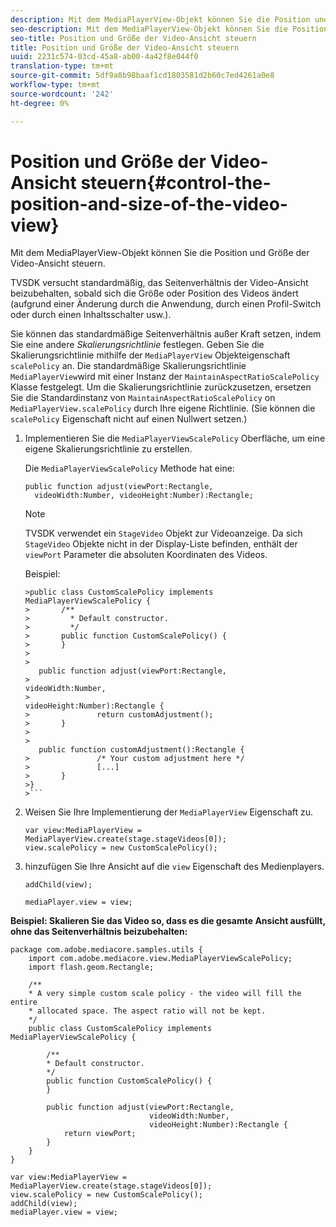 ```yaml
---
description: Mit dem MediaPlayerView-Objekt können Sie die Position und Größe der Video-Ansicht steuern.
seo-description: Mit dem MediaPlayerView-Objekt können Sie die Position und Größe der Video-Ansicht steuern.
seo-title: Position und Größe der Video-Ansicht steuern
title: Position und Größe der Video-Ansicht steuern
uuid: 2231c574-03cd-45a8-ab00-4a42f8e044f0
translation-type: tm+mt
source-git-commit: 5df9a8b98baaf1cd1803581d2b60c7ed4261a0e8
workflow-type: tm+mt
source-wordcount: '242'
ht-degree: 0%

---
```



# Position und Größe der Video-Ansicht steuern{#control-the-position-and-size-of-the-video-view}

Mit dem MediaPlayerView-Objekt können Sie die Position und Größe der Video-Ansicht steuern.

TVSDK versucht standardmäßig, das Seitenverhältnis der Video-Ansicht beizubehalten, sobald sich die Größe oder Position des Videos ändert (aufgrund einer Änderung durch die Anwendung, durch einen Profil-Switch oder durch einen Inhaltsschalter usw.).

Sie können das standardmäßige Seitenverhältnis außer Kraft setzen, indem Sie eine andere *Skalierungsrichtlinie* festlegen. Geben Sie die Skalierungsrichtlinie mithilfe der `MediaPlayerView` Objekteigenschaft `scalePolicy` an. Die standardmäßige Skalierungsrichtlinie `MediaPlayerView`wird mit einer Instanz der `MaintainAspectRatioScalePolicy` Klasse festgelegt. Um die Skalierungsrichtlinie zurückzusetzen, ersetzen Sie die Standardinstanz von `MaintainAspectRatioScalePolicy` on `MediaPlayerView.scalePolicy` durch Ihre eigene Richtlinie. (Sie können die `scalePolicy` Eigenschaft nicht auf einen Nullwert setzen.)

1. Implementieren Sie die `MediaPlayerViewScalePolicy` Oberfläche, um eine eigene Skalierungsrichtlinie zu erstellen.

   Die `MediaPlayerViewScalePolicy` Methode hat eine:

   ```
   public function adjust(viewPort:Rectangle, 
     videoWidth:Number, videoHeight:Number):Rectangle;
   ```

   >[!NOTE]
   >
   >TVSDK verwendet ein `StageVideo` Objekt zur Videoanzeige. Da sich `StageVideo` Objekte nicht in der Display-Liste befinden, enthält der `viewPort` Parameter die absoluten Koordinaten des Videos.
   >
   >
   >Beispiel:
   >
   >
   ```
   >public class CustomScalePolicy implements MediaPlayerViewScalePolicy { 
   >       /** 
   >         * Default constructor. 
   >         */ 
   >       public function CustomScalePolicy() { 
   >       } 
   > 
   >    
      public function adjust(viewPort:Rectangle,  
   >                                                     videoWidth:Number,  
   >                                                     videoHeight:Number):Rectangle { 
   >               return customAdjustment(); 
   >       } 
   > 
   >    
      public function customAdjustment():Rectangle { 
   >               /* Your custom adjustment here */ 
   >               [...] 
   >       } 
   >}
   >```

1. Weisen Sie Ihre Implementierung der `MediaPlayerView` Eigenschaft zu.

   ```
   var view:MediaPlayerView = MediaPlayerView.create(stage.stageVideos[0]); 
   view.scalePolicy = new CustomScalePolicy();
   ```

1. hinzufügen Sie Ihre Ansicht auf die `view` Eigenschaft des Medienplayers.

   ```
   addChild(view); 
   
   mediaPlayer.view = view;
   ```

<!--<a id="example_7B08ECCDA17B4DD191FC672BD1F4C850"></a>-->

**Beispiel: Skalieren Sie das Video so, dass es die gesamte Ansicht ausfüllt, ohne das Seitenverhältnis beizubehalten:**

```
package com.adobe.mediacore.samples.utils { 
    import com.adobe.mediacore.view.MediaPlayerViewScalePolicy; 
    import flash.geom.Rectangle; 
 
    /** 
    * A very simple custom scale policy - the video will fill the entire 
    * allocated space. The aspect ratio will not be kept. 
    */ 
    public class CustomScalePolicy implements MediaPlayerViewScalePolicy { 
 
        /** 
        * Default constructor. 
        */ 
        public function CustomScalePolicy() { 
        } 
 
        public function adjust(viewPort:Rectangle, 
                               videoWidth:Number,  
                               videoHeight:Number):Rectangle { 
            return viewPort; 
        } 
    } 
} 
 
var view:MediaPlayerView = MediaPlayerView.create(stage.stageVideos[0]); 
view.scalePolicy = new CustomScalePolicy(); 
addChild(view); 
mediaPlayer.view = view;
```

